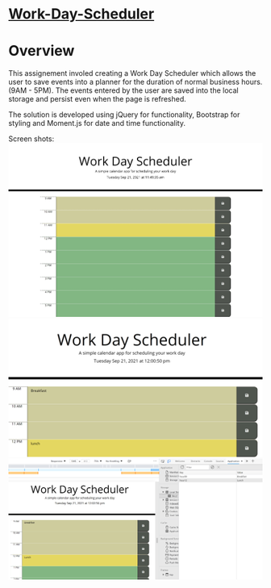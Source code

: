 # [Work-Day-Scheduler](https://chaitra-srinivas.github.io/Work-Day-Scheduler/)
# Overview

This assignement involed creating a Work Day Scheduler which allows the user to save events into a planner for the duration of normal business hours. (9AM - 5PM). The events entered by the user are saved into the local storage and persist even when the page is refreshed.

The solution is developed using jQuery for functionality, Bootstrap for styling and Moment.js for date and time functionality. 

Screen shots:
![Main page.](./assets/images/entirePage.jpeg)
![Events saved.](./assets/images/SavesEvents.png)
![Stored in local storage.](./assets/images/colorCoded&LocalStorage.png)
